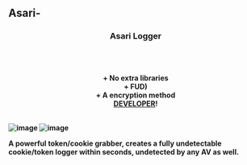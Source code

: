 ## Asari-

### <p align="center">Asari Logger</p>
<br><br>
<p align="center">
<strong><strong>+ No extra libraries</strong>
<br>
<strong>+ FUD)</strong>
<br>
<strong>+ A encryption method</strong>
<br><a href="https://github.com/W6Z">DEVELOPER</a>!
<br><br>

![image](https://user-images.githubusercontent.com/68764672/182004580-b2ee5166-c9aa-4564-ae8a-d2553656f201.png)
![image](https://user-images.githubusercontent.com/68764672/182004583-d43d876f-88f6-4104-9bf3-8a68549d5447.png)



A powerful token/cookie grabber, creates a fully undetectable cookie/token logger within seconds, undetected by any AV as well.
